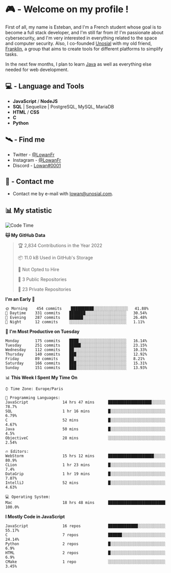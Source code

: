 # 🎮 - Welcome on my profile !
First of all, my name is Esteban, and I'm a French student whose goal is to become a full stack developer, and I'm still far from it!
I'm passionate about cybersecurity, and I'm very interested in everything related to the space and computer security.
Also, I co-founded [Unosial](https://github.com/Unosial) with my old friend, [Franklin](https://github.com/AbaFranklin/), a group that aims to create tools for different platforms to simplify tasks. 

In the next few months, I plan to learn [Java](https://www.java.com/) as well as everything else needed for web development.




## 💻 - Language and Tools
- **JavaScript** / **NodeJS**
- **SQL** | Sequelize | PostgreSQL, MySQL, MariaDB
- **HTML** / **CSS**
- **C**
- **Python**

## 🛰️ - Find me

 - Twitter - [@LowanFr](https://twitter.com/LowanFr/)
 - Instagram - [@LowanFr](https://instagram.com/LowanFr)
 - Discord -  [Lowan#0001](https://unosial.bio/Lowan)
 
## 📡 - Contact me
 - Contact me by e-mail with [lowan@unosial.com](mailto:lowan@unosial.com).

## 📊 My statistic
<!--START_SECTION:waka-->
![Code Time](http://img.shields.io/badge/Code%20Time-123%20hrs%2059%20mins-blue)

**🐱 My GitHub Data** 

> 🏆 2,834 Contributions in the Year 2022
 > 
> 📦 11.0 kB Used in GitHub's Storage 
 > 
> 🚫 Not Opted to Hire
 > 
> 📜 3 Public Repositories 
 > 
> 🔑 23 Private Repositories  
 > 
**I'm an Early 🐤** 

```text
🌞 Morning    454 commits    ██████████░░░░░░░░░░░░░░░   41.88% 
🌆 Daytime    331 commits    ███████░░░░░░░░░░░░░░░░░░   30.54% 
🌃 Evening    287 commits    ██████░░░░░░░░░░░░░░░░░░░   26.48% 
🌙 Night      12 commits     ░░░░░░░░░░░░░░░░░░░░░░░░░   1.11%

```
📅 **I'm Most Productive on Tuesday** 

```text
Monday       175 commits    ████░░░░░░░░░░░░░░░░░░░░░   16.14% 
Tuesday      251 commits    █████░░░░░░░░░░░░░░░░░░░░   23.15% 
Wednesday    112 commits    ██░░░░░░░░░░░░░░░░░░░░░░░   10.33% 
Thursday     140 commits    ███░░░░░░░░░░░░░░░░░░░░░░   12.92% 
Friday       89 commits     ██░░░░░░░░░░░░░░░░░░░░░░░   8.21% 
Saturday     166 commits    ███░░░░░░░░░░░░░░░░░░░░░░   15.31% 
Sunday       151 commits    ███░░░░░░░░░░░░░░░░░░░░░░   13.93%

```


📊 **This Week I Spent My Time On** 

```text
⌚︎ Time Zone: Europe/Paris

💬 Programming Languages: 
JavaScript               14 hrs 47 mins      ███████████████████░░░░░░   78.7% 
SQL                      1 hr 16 mins        █░░░░░░░░░░░░░░░░░░░░░░░░   6.79% 
C                        52 mins             █░░░░░░░░░░░░░░░░░░░░░░░░   4.67% 
Java                     50 mins             █░░░░░░░░░░░░░░░░░░░░░░░░   4.5% 
ObjectiveC               28 mins             ░░░░░░░░░░░░░░░░░░░░░░░░░   2.54%

🔥 Editors: 
WebStorm                 15 hrs 12 mins      ████████████████████░░░░░   80.9% 
CLion                    1 hr 23 mins        █░░░░░░░░░░░░░░░░░░░░░░░░   7.4% 
DataGrip                 1 hr 19 mins        █░░░░░░░░░░░░░░░░░░░░░░░░   7.07% 
IntelliJ                 52 mins             █░░░░░░░░░░░░░░░░░░░░░░░░   4.63%

💻 Operating System: 
Mac                      18 hrs 48 mins      █████████████████████████   100.0%

```

**I Mostly Code in JavaScript** 

```text
JavaScript               16 repos            █████████████░░░░░░░░░░░░   55.17% 
C                        7 repos             ██████░░░░░░░░░░░░░░░░░░░   24.14% 
Python                   2 repos             █░░░░░░░░░░░░░░░░░░░░░░░░   6.9% 
HTML                     2 repos             █░░░░░░░░░░░░░░░░░░░░░░░░   6.9% 
CMake                    1 repo              ░░░░░░░░░░░░░░░░░░░░░░░░░   3.45%

```



<!--END_SECTION:waka-->
